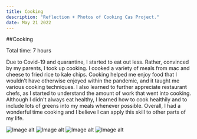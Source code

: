 ```yaml
---
title: Cooking 
description: "Reflection + Photos of Cooking Cas Project."
date: May 21 2022
---
```


##Cooking

Total time: 7 hours

Due to Covid-19 and quarantine, I started to eat out less. Rather, convinced by my parents, I took up cooking. I cooked a variety of meals from mac and cheese to fried rice to kale chips. Cooking helped me enjoy food that I wouldn’t have otherwise enjoyed within the pandemic, and it taught me various cooking techniques. I also learned to further appreciate restaurant chefs, as I started to understand the amount of work that went into cooking. Although I didn't always eat healthy, I learned how to cook healthily and to include lots of greens into my meals whenever possible. Overall, I had a wonderful time cooking and I believe I can apply this skill to other parts of my life.  

<img src="https://i.imgur.com/8bbKONx.jpg" alt="Image alt" />
<img src="https://i.imgur.com/TehXIeG.jpg" alt="Image alt" />
<img src="https://i.imgur.com/HtHqKjb.jpg" alt="Image alt" />
<img src="https://i.imgur.com/dzEhgNK.jpg" alt="Image alt" />
